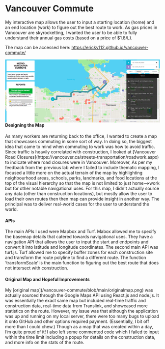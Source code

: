 # Vancouver Commute

My interactive map allows the user to input a starting location (home) and an end location (work) to figure out the best route to work. As gas prices in Vancouver are skyrocketting, I wanted the user to be able to fully understand their annual gas costs (based on a price of $1.8/L).

The map can be accessed here: https://erickv112.github.io/vancouver-commute/

<img src="screenshot.png"
     alt="Vancouver Commute"
     style="float: left; margin-right: 10px;" />
     

<h4>Designing the Map</h4>
As many workers are returning back to the office, I wanted to create a map that showcases commuting in some sort of way. In doing so, the biggest idea that came to mind when commuting to work was how to avoid traffic. Since traffic is heavily correlated with construction, I looked at [Vancouver Road Closures](https://vancouver.ca/streets-transportation/roadwork.aspx) to indicate where road closures were in Vancouver. Moreover, As per my feedback from the previous lab where I failed to include thematic mapping, I focused a little more on the actual terrain of the map by highlighting neighbourhood areas, schools, parks, landmarks, and food locations at the top of the visual hierarchy so that the map is not limited to just home-->work but for other notable navigational uses. For this map, I didn't actually source any data (other than construction locations), but mostly allow the user to load their own routes then then map can provide insight in another way. The principal was to deliver real-world cases for the user to understand the world.

<h4>APIs</h4>
The main APIs I used were Mapbox and Turf. Mabox allowed me to specify the basemap details that catered towards navigational uses. They have a navigation API that allows the user to input the start and endpoints and convert it into latitude and longitude coordinates. The second main API was turf.js. Turf allowed me to specify buffer zones for each construction site and transform the route polyline to find a different route. The function ‘transformScale’ is the main function to figuring out the best route that does not intersect with construction.

<h4>Original Map and Hopeful Improvements</h4>
My [original map](/vancouver-commute/blob/main/originalmap.png) was actually sourced through the Google Maps API using React.js and node.js. It was essentially the exact same map but included real-time traffic and construction data, real-time data from Translink, and showcased more statistics on the route. However, my issue was that although the application was up and running on my local server, there were too many bugs to upload it onto GitHub and other options required payment. (Essentially, I bit off more than I could chew.) Though as a map that was created within a day, I’m quite proud of it! I also left some commented code which I failed to input within the time limit including a popup for details on the construction data, and more info on the stats of the route. 
